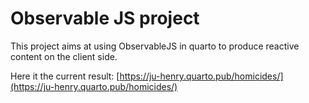 # Observable JS project

This project aims at using ObservableJS in quarto to produce reactive content on the client side.

Here it the current result: [https://ju-henry.quarto.pub/homicides/](https://ju-henry.quarto.pub/homicides/)
